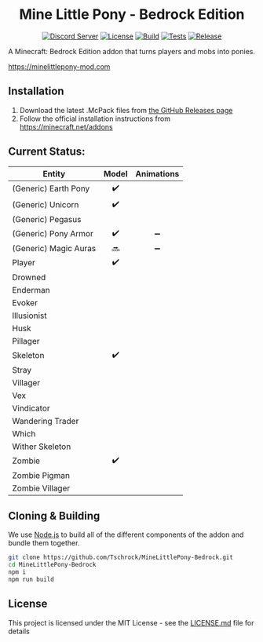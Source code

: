 <div align="center">

# Mine Little Pony - Bedrock Edition


[![Discord Server][discord-badge]][discord-link]
[![License][license-badge]][license-link]
[![Build][build-badge]][build-link]
[![Tests][tests-badge]][tests-link]
[![Release][release-badge]][release-link]

</div>

A Minecraft: Bedrock Edition addon that turns players and mobs into ponies.

https://minelittlepony-mod.com

## Installation

1. Download the latest .McPack files from [the GitHub Releases page][release-link]
2. Follow the official installation instructions from https://minecraft.net/addons

## Current Status:

| Entity                | Model | Animations |
|-----------------------|:-----:|:----------:|
| (Generic) Earth Pony  | ✔️     |            |
| (Generic) Unicorn     | ✔️     |            |
| (Generic) Pegasus     |       |            |
| (Generic) Pony Armor  | ✔️     | ➖          |
| (Generic) Magic Auras | 🔜     | ➖          |
| Player                | ✔️     |            |
| Drowned               |       |            |
| Enderman              |       |            |
| Evoker                |       |            |
| Illusionist           |       |            |
| Husk                  |       |            |
| Pillager              |       |            |
| Skeleton              | ✔️     |            |
| Stray                 |       |            |
| Villager              |       |            |
| Vex                   |       |            |
| Vindicator            |       |            |
| Wandering Trader      |       |            |
| Which                 |       |            |
| Wither Skeleton       |       |            |
| Zombie                | ✔️     |            |
| Zombie Pigman         |       |            |
| Zombie Villager       |       |            |


## Cloning & Building
We use [Node.js](https://nodejs.org/) to build all of the different components of the addon and bundle them together.

```bash
git clone https://github.com/Tschrock/MineLittlePony-Bedrock.git
cd MineLittlePony-Bedrock
npm i
npm run build
```

## License
This project is licensed under the MIT License - see the [LICENSE.md](LICENSE.md) file for details

[website-badge]: https://img.shields.io/badge/website-minelittlepony--mod.com-blue
[website-link]: https://minelittlepony-mod.com

[license-badge]: https://img.shields.io/github/license/Tschrock/MineLittlePony-Bedrock
[license-link]: https://github.com/Tschrock/MineLittlePony-Bedrock/blob/master/LICENSE

[release-badge]: https://img.shields.io/github/v/release/Tschrock/MineLittlePony-Bedrock?label=latest%20release
[release-link]: https://github.com/Tschrock/MineLittlePony-Bedrock/releases/latest

[discord-badge]: https://img.shields.io/discord/182490536119107584?color=blueviolet&logo=discord&logoColor=white
[discord-link]: https://discord.gg/HbJSFyu

[build-badge]: https://img.shields.io/github/workflow/status/Tschrock/MineLittlePony-Bedrock/build
[build-link]: https://github.com/Tschrock/MineLittlePony-Bedrock/actions

[tests-badge]: https://img.shields.io/github/workflow/status/Tschrock/MineLittlePony-Bedrock/test?label=tests
[tests-link]: https://github.com/Tschrock/MineLittlePony-Bedrock/actions
